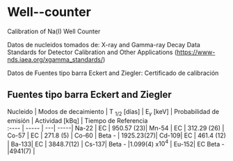 # Well--counter
Calibration of Na(I) Well Counter 


Datos de nucleidos tomados de: 
X-ray and Gamma-ray Decay Data Standards for Detector Calibration and Other Applications (https://www-nds.iaea.org/xgamma_standards/)

Datos de Fuentes tipo barra Eckert and Ziegler: 
Certificado de calibración 


## Fuentes tipo barra Eckert and Ziegler ###


 Nucleido  | Modos de decaimiento | T $_{1/2}$ [días] | E$_{\gamma}$ [keV] | Probabilidad de emisión | Actividad [kBq] | Tiempo de Referencia   
:---- | ----- | ---| -----| 
Na-22 | EC | 950.57 (23)|
Mn-54 | EC | 312.29 (26) |
Co-57 | EC | 271.8 (5) |
Co-60 | Beta - | 1925.23(27)|
Cd-109| EC | 461.4 (12) |
Ba-133| EC | 3848.7(12) |
Cs-137| Beta - |1.099(4) x$10^4$ |
Eu-152| EC Beta - |4941(7) |
